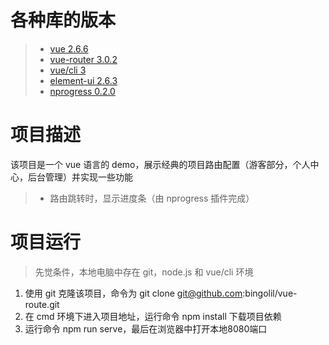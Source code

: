# 各种库的版本
> * [vue 2.6.6](https://vuejs.bootcss.com/)
> * [vue-router 3.0.2](https://router.vuejs.org/zh/)
> * [vue/cli 3](https://cli.vuejs.org/zh/)
> * [element-ui 2.6.3](http://element-cn.eleme.io/#/zh-CN)
> * [nprogress 0.2.0](http://ricostacruz.com/nprogress/)

# 项目描述
该项目是一个 vue 语言的 demo，展示经典的项目路由配置（游客部分，个人中心，后台管理）并实现一些功能

> * 路由跳转时，显示进度条（由 nprogress 插件完成）

# 项目运行
 > 先觉条件，本地电脑中存在 git，node.js 和 vue/cli 环境

 1. 使用 git 克隆该项目，命令为 git clone git@github.com:bingolil/vue-route.git
 2. 在 cmd 环境下进入项目地址，运行命令 npm install 下载项目依赖
 3. 运行命令 npm run serve，最后在浏览器中打开本地8080端口